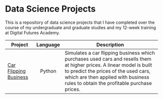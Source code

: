 # Data Science Projects

This is a repository of data science projects that I have completed over the course of my undergraduate and graduate studies and my 12-week training at Digital Futures Academy.

| Project | Language | Description |
| --- | :---: | --- |
| [Car Flipping Business](https://github.com/bnhim01/data_science_projects/tree/main/car_flipping_business) | Python | Simulates a car flipping business which purchases used cars and resells them at higher prices. A linear model is built to predict the prices of the used cars, which are then applied with business rules to obtain the profitable purchase prices. |
